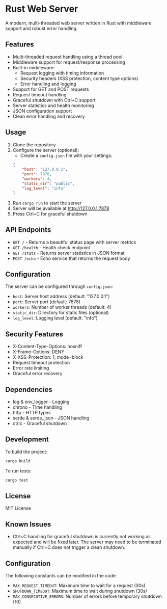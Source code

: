 # Rust Web Server

A modern, multi-threaded web server written in Rust with middleware support and robust error handling.

## Features

- Multi-threaded request handling using a thread pool
- Middleware support for request/response processing
- Built-in middleware:
  - Request logging with timing information
  - Security headers (XSS protection, content type options)
  - Error handling and logging
- Support for GET and POST requests
- Request timeout handling
- Graceful shutdown with Ctrl+C support
- Server statistics and health monitoring
- JSON configuration support
- Clean error handling and recovery

## Usage

1. Clone the repository
2. Configure the server (optional):
   - Create a `config.json` file with your settings:
   ```json
   {
       "host": "127.0.0.1",
       "port": 7878,
       "workers": 4,
       "static_dir": "public",
       "log_level": "info"
   }
   ```
3. Run `cargo run` to start the server
4. Server will be available at http://127.0.0.1:7878
5. Press Ctrl+C for graceful shutdown

## API Endpoints

- `GET /` - Returns a beautiful status page with server metrics
- `GET /health` - Health check endpoint
- `GET /stats` - Returns server statistics in JSON format
- `POST /echo` - Echo service that returns the request body

## Configuration

The server can be configured through `config.json`:

- `host`: Server host address (default: "127.0.0.1")
- `port`: Server port (default: 7878)
- `workers`: Number of worker threads (default: 4)
- `static_dir`: Directory for static files (optional)
- `log_level`: Logging level (default: "info")

## Security Features

- X-Content-Type-Options: nosniff
- X-Frame-Options: DENY
- X-XSS-Protection: 1; mode=block
- Request timeout protection
- Error rate limiting
- Graceful error recovery

## Dependencies

- log & env_logger - Logging
- chrono - Time handling
- http - HTTP types
- serde & serde_json - JSON handling
- ctrlc - Graceful shutdown

## Development

To build the project:
```bash
cargo build
```

To run tests:
```bash
cargo test
```

## License

MIT License

## Known Issues

- Ctrl+C handling for graceful shutdown is currently not working as expected and will be fixed later. The server may need to be terminated manually if Ctrl+C does not trigger a clean shutdown.

## Configuration

The following constants can be modified in the code:

- `MAX_REQUEST_TIMEOUT`: Maximum time to wait for a request (30s)
- `SHUTDOWN_TIMEOUT`: Maximum time to wait during shutdown (30s) 
- `MAX_CONSECUTIVE_ERRORS`: Number of errors before temporary shutdown (10)
